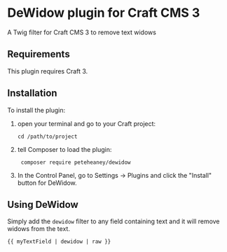 # DeWidow plugin for Craft CMS 3

A Twig filter for Craft CMS 3 to remove text widows

## Requirements

This plugin requires Craft 3.

## Installation

To install the plugin:

1. open your terminal and go to your Craft project:

   `cd /path/to/project`

2. tell Composer to load the plugin:

   ```
    composer require peteheaney/dewidow
   ```

3. In the Control Panel, go to Settings → Plugins and click the "Install" button for DeWidow.

## Using DeWidow

Simply add the `dewidow` filter to any field containing text and it will remove widows from the text.

```twig
{{ myTextField | dewidow | raw }}
```
